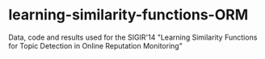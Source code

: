 learning-similarity-functions-ORM
=================================

Data, code and results used for the SIGIR'14 "Learning Similarity Functions for Topic Detection in Online Reputation Monitoring"
